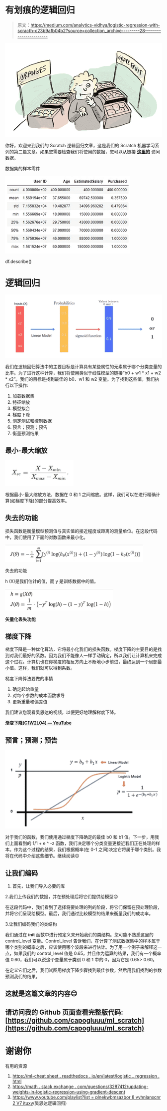 # 有划痕的逻辑回归

> 原文：<https://medium.com/analytics-vidhya/logistic-regression-with-scracth-c23b9afb04b2?source=collection_archive---------28----------------------->

![](img/ebf760f380252c9ab14986167a8bc4b9.png)

你好，欢迎来到我们的 Scratch 逻辑回归文章，这是我们的 Scratch 机器学习系列的第二篇文章。如果您需要检查我们将使用的数据，您可以从链接 [**这里的**](https://github.com/capogluuu/ml_scratch/tree/main/Logistic%20Regression) 访问数据。

数据集的样本零件

![](img/b39674d2b6821168e336a7cd394a2f0d.png)

df.describe()

# 逻辑回归

![](img/c5b8365670b63da82ee78e7d06190616.png)

我们在逻辑回归算法中的主要目标是计算具有某些属性的元素属于哪个分类变量的比率。为了进行这种计算，我们将使用类似于线性模型的链接“b0 + w1 * x1 + w2 * x2”。我们的目标是找到最佳的 b0、w1 和 w2 变量。为了找到这些值，我们执行以下操作:

1.  加载数据集
2.  特征缩放
3.  模型拟合
4.  梯度下降
5.  测定测试和控制数据
6.  预言；预测；预告
7.  衡量预测结果

## 最小-最大缩放

![](img/05d46fb2e834b32322ee9287445807ec.png)

根据最小-最大缩放方法，数据在 0 和 1 之间缩放。这样，我们可以在进行精确计算(如梯度下降)的部分提高效率。

## 失去的功能

损失函数是衡量模型预测值与真实值的接近程度或距离的测量单位。在这段代码中，我们使用了下面的对数函数来最小化。

![](img/acf57abe36a91c56919085a7ddc9c30c.png)

失去的功能

h (X)是我们估计的值，而 y 是训练数据中的值。

![](img/f09778b7159763344d1373c5d8641333.png)

**矢量化丢失功能**

## 梯度下降

梯度下降是一种优化算法，它将最小化我们的损失函数。梯度下降的主要目的是找到对我们最好的系数。因为我们不能像人一样手动确定，所以我们让计算机来完成这个过程。计算机也在你梯度的相反方向上不断地小步前进，最终达到一个局部最小值。这样，我们就可以得到系数。

梯度下降算法要做的事情

1.  确定起始重量
2.  对每个参数的成本函数求导
3.  更新重量和偏差值

我们建议您观看吴恩达的视频，以便更好地理解梯度下降。

[**渐变下降(C1W2L04) — YouTube**](https://www.youtube.com/watch?v=uJryes5Vk1o)

## 预言；预测；预告

![](img/892d7e1e632ba92fcce3ed133f5635fe.png)

对于我们的函数，我们使用通过梯度下降确定的最佳 b0 和 b1 值。下一步，用我们上面看到的 1/1 + e ^ -z 函数，我们决定哪个分类变量更接近我们正在处理的样本。作为这个过程的结果，我们根据概率(在 0-1 之间)决定它将属于哪个类别。我将在代码中介绍这些细节。继续阅读😊

## 让我们编码

1.  首先，让我们导入必要的库

2.我们上传我们的数据，并在预处理后将它们提供给模型😊

在这段代码中，我们看到了选择将要处理的列的阶段，将它们保留在预处理阶段，并将它们呈现给模型。最后，我们通过比较模型的结果来衡量我们的成功率。

3.让我们编码我们的类结构

我们通过在 __init__ 函数中进行预定义来开始我们的类结构。您可能不熟悉这里的 control_level 变量。Control_level 告诉我们，在计算了测试数据集中的样本属于哪个类别的概率之后，应该使用哪个波段来进行估计。为了用一个例子来解释这一点，如果我们的 control_level 值是 0.65，并且作为运算的结果，我们有一个概率值 0.60，我们可以说这个变量属于类别 0 和 1 中的 0，因为它是 0.65> 0.60。

在定义它们之后，我们试图用梯度下降步骤找到最佳参数，然后用我们找到的参数预测我们的结果。

## 这就是这篇文章的内容😊

## 请访问我的 Github 页面查看完整版代码:[https://github.com/capogluuu/ml_scratch](https://github.com/capogluuu/ml_scratch)

# 谢谢你

有用的资源

1.  [https://ml-cheat sheet . readthedocs . io/en/latest/logistic _ regression . html](https://ml-cheatsheet.readthedocs.io/en/latest/logistic_regression.html)
2.  [https://math . stack exchange . com/questions/3287412/updating-weights-in-logistic-regression-using-gradient-descent](https://math.stackexchange.com/questions/3287412/updating-weights-in-logistic-regression-using-gradient-descent)
3.  [https://www.youtube.com/playlist?list = plnekwbmsazbor 8 vvhnlanxcnr 2 V7 ituxy](https://www.youtube.com/playlist?list=PLNeKWBMsAzboR8vvhnlanxCNr2V7ITuxy)(吴恩达逻辑回归)